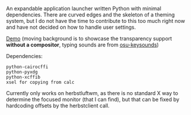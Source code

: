 An expandable application launcher written Python with minimal dependencies. There are curved edges and the skeleton of a theming system, but I do not have the time to contribute to this too much right now and have not decided on how to handle user settings.

[Demo](https://drive.google.com/file/d/1FVgHfEgsbgTacuC8t4PHa7BuQTJhr8mr/preview) (moving background is to showcase the transparency support **without a compositor**, typing sounds are from [osu-keysounds](https://github.com/IsaacElenbaas/osu-keysounds))

Dependencies:
```
python-cairocffi
python-pyxdg
python-xcffib
xsel for copying from calc
```
Currently only works on herbstluftwm, as there is no standard X way to determine the focused monitor (that I can find), but that can be fixed by hardcoding offsets by the herbstclient call.
